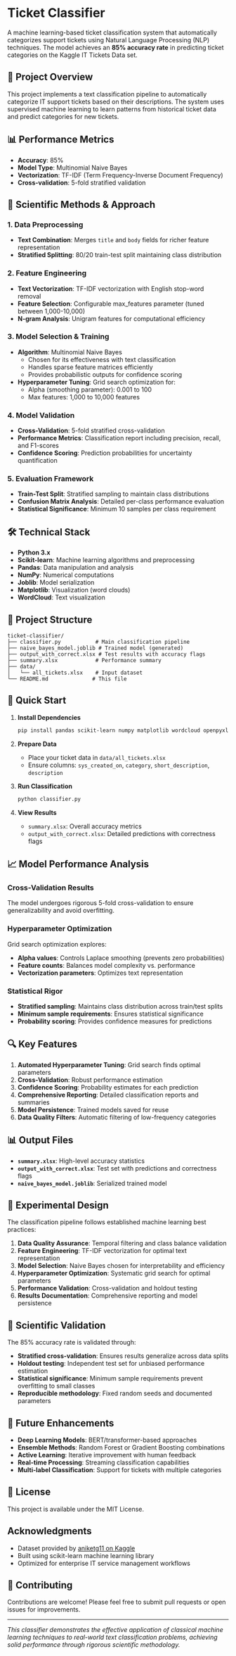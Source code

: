 # Ticket Classifier

A machine learning-based ticket classification system that automatically categorizes support tickets using Natural Language Processing (NLP) techniques. The model achieves an **85% accuracy rate** in predicting ticket categories on the Kaggle IT Tickets Data set.

## 🎯 Project Overview

This project implements a text classification pipeline to automatically categorize IT support tickets based on their descriptions. The system uses supervised machine learning to learn patterns from historical ticket data and predict categories for new tickets.

## 📊 Performance Metrics

- **Accuracy**: 85%
- **Model Type**: Multinomial Naive Bayes
- **Vectorization**: TF-IDF (Term Frequency-Inverse Document Frequency)
- **Cross-validation**: 5-fold stratified validation

## 🔬 Scientific Methods & Approach

### 1. Data Preprocessing
- **Text Combination**: Merges `title` and `body` fields for richer feature representation
- **Stratified Splitting**: 80/20 train-test split maintaining class distribution

### 2. Feature Engineering
- **Text Vectorization**: TF-IDF vectorization with English stop-word removal
- **Feature Selection**: Configurable max_features parameter (tuned between 1,000-10,000)
- **N-gram Analysis**: Unigram features for computational efficiency

### 3. Model Selection & Training
- **Algorithm**: Multinomial Naive Bayes
  - Chosen for its effectiveness with text classification
  - Handles sparse feature matrices efficiently
  - Provides probabilistic outputs for confidence scoring
- **Hyperparameter Tuning**: Grid search optimization for:
  - Alpha (smoothing parameter): 0.001 to 100
  - Max features: 1,000 to 10,000 features

### 4. Model Validation
- **Cross-Validation**: 5-fold stratified cross-validation
- **Performance Metrics**: Classification report including precision, recall, and F1-scores
- **Confidence Scoring**: Prediction probabilities for uncertainty quantification

### 5. Evaluation Framework
- **Train-Test Split**: Stratified sampling to maintain class distributions
- **Confusion Matrix Analysis**: Detailed per-class performance evaluation
- **Statistical Significance**: Minimum 10 samples per class requirement

## 🛠️ Technical Stack

- **Python 3.x**
- **Scikit-learn**: Machine learning algorithms and preprocessing
- **Pandas**: Data manipulation and analysis
- **NumPy**: Numerical computations
- **Joblib**: Model serialization
- **Matplotlib**: Visualization (word clouds)
- **WordCloud**: Text visualization

## 📁 Project Structure

```
ticket-classifier/
├── classifier.py           # Main classification pipeline
├── naive_bayes_model.joblib # Trained model (generated)
├── output_with_correct.xlsx # Test results with accuracy flags
├── summary.xlsx            # Performance summary
├── data/
│   └── all_tickets.xlsx    # Input dataset
└── README.md              # This file
```

## 🚀 Quick Start

1. **Install Dependencies**
   ```bash
   pip install pandas scikit-learn numpy matplotlib wordcloud openpyxl joblib
   ```

2. **Prepare Data**
   - Place your ticket data in `data/all_tickets.xlsx`
   - Ensure columns: `sys_created_on`, `category`, `short_description`, `description`

3. **Run Classification**
   ```bash
   python classifier.py
   ```

4. **View Results**
   - `summary.xlsx`: Overall accuracy metrics
   - `output_with_correct.xlsx`: Detailed predictions with correctness flags

## 📈 Model Performance Analysis

### Cross-Validation Results
The model undergoes rigorous 5-fold cross-validation to ensure generalizability and avoid overfitting.

### Hyperparameter Optimization
Grid search optimization explores:
- **Alpha values**: Controls Laplace smoothing (prevents zero probabilities)
- **Feature counts**: Balances model complexity vs. performance
- **Vectorization parameters**: Optimizes text representation

### Statistical Rigor
- **Stratified sampling**: Maintains class distribution across train/test splits
- **Minimum sample requirements**: Ensures statistical significance
- **Probability scoring**: Provides confidence measures for predictions

## 🔍 Key Features

1. **Automated Hyperparameter Tuning**: Grid search finds optimal parameters
2. **Cross-Validation**: Robust performance estimation
3. **Confidence Scoring**: Probability estimates for each prediction
4. **Comprehensive Reporting**: Detailed classification reports and summaries
5. **Model Persistence**: Trained models saved for reuse
6. **Data Quality Filters**: Automatic filtering of low-frequency categories

## 📊 Output Files

- **`summary.xlsx`**: High-level accuracy statistics
- **`output_with_correct.xlsx`**: Test set with predictions and correctness flags
- **`naive_bayes_model.joblib`**: Serialized trained model

## 🧪 Experimental Design

The classification pipeline follows established machine learning best practices:

1. **Data Quality Assurance**: Temporal filtering and class balance validation
2. **Feature Engineering**: TF-IDF vectorization for optimal text representation
3. **Model Selection**: Naive Bayes chosen for interpretability and efficiency
4. **Hyperparameter Optimization**: Systematic grid search for optimal parameters
5. **Performance Validation**: Cross-validation and holdout testing
6. **Results Documentation**: Comprehensive reporting and model persistence

## 🔬 Scientific Validation

The 85% accuracy rate is validated through:
- **Stratified cross-validation**: Ensures results generalize across data splits
- **Holdout testing**: Independent test set for unbiased performance estimation
- **Statistical significance**: Minimum sample requirements prevent overfitting to small classes
- **Reproducible methodology**: Fixed random seeds and documented parameters

## 🚧 Future Enhancements

- **Deep Learning Models**: BERT/transformer-based approaches
- **Ensemble Methods**: Random Forest or Gradient Boosting combinations
- **Active Learning**: Iterative improvement with human feedback
- **Real-time Processing**: Streaming classification capabilities
- **Multi-label Classification**: Support for tickets with multiple categories

## 📝 License

This project is available under the MIT License.

## Acknowledgments

- Dataset provided by [aniketg11 on Kaggle](https://www.kaggle.com/datasets/aniketg11/supportticketsclassification)
- Built using scikit-learn machine learning library
- Optimized for enterprise IT service management workflows

## 🤝 Contributing

Contributions are welcome! Please feel free to submit pull requests or open issues for improvements.

---

*This classifier demonstrates the effective application of classical machine learning techniques to real-world text classification problems, achieving solid performance through rigorous scientific methodology.*
